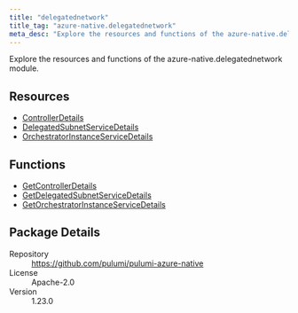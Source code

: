 ```yaml
---
title: "delegatednetwork"
title_tag: "azure-native.delegatednetwork"
meta_desc: "Explore the resources and functions of the azure-native.delegatednetwork module."
---
```


<!-- WARNING: this file was generated by Pulumi Docs Generator. -->
<!-- Do not edit by hand unless you're certain you know what you are doing! -->

Explore the resources and functions of the azure-native.delegatednetwork module.

<h2 id="resources">Resources</h2>
<ul class="api">
    <li><a href="controllerdetails" title="ControllerDetails"><span class="symbol resource"></span>ControllerDetails</a></li>
    <li><a href="delegatedsubnetservicedetails" title="DelegatedSubnetServiceDetails"><span class="symbol resource"></span>DelegatedSubnetServiceDetails</a></li>
    <li><a href="orchestratorinstanceservicedetails" title="OrchestratorInstanceServiceDetails"><span class="symbol resource"></span>OrchestratorInstanceServiceDetails</a></li>
</ul>

<h2 id="functions">Functions</h2>
<ul class="api">
    <li><a href="getcontrollerdetails" title="GetControllerDetails"><span class="symbol function"></span>GetControllerDetails</a></li>
    <li><a href="getdelegatedsubnetservicedetails" title="GetDelegatedSubnetServiceDetails"><span class="symbol function"></span>GetDelegatedSubnetServiceDetails</a></li>
    <li><a href="getorchestratorinstanceservicedetails" title="GetOrchestratorInstanceServiceDetails"><span class="symbol function"></span>GetOrchestratorInstanceServiceDetails</a></li>
</ul>

<h2 id="package-details">Package Details</h2>
<dl class="package-details">
	<dt>Repository</dt>
	<dd><a href="https://github.com/pulumi/pulumi-azure-native">https://github.com/pulumi/pulumi-azure-native</a></dd>
	<dt>License</dt>
	<dd>Apache-2.0</dd>
	<dt>Version</dt>
	<dd>1.23.0</dd>
</dl>


